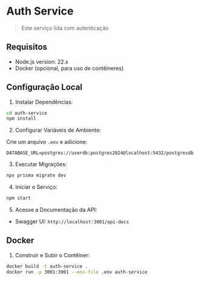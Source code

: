 # Auth Service

> Este serviço lida com autenticação

## Requisitos

- Node.js version: 22.x
- Docker (opcional, para uso de contêineres)

## Configuração Local

1. Instalar Dependências:

```sh
cd auth-service
npm install
```

2. Configurar Variáveis de Ambiente:

Crie um arquivo `.env` e adicione:

```env
DATABASE_URL=postgres://userdb:postgres2024@localhost:5432/postgresdb
```

3. Executar Migrações:

```sh
npx prisma migrate dev
```

4. Iniciar o Serviço:

```sh
npm start
```

5. Acesse a Documentação da API:

- Swagger UI: `http://localhost:3001/api-docs`

## Docker

1. Construir e Subir o Contêiner:

```sh
docker build -t auth-service .
docker run -p 3001:3001 --env-file .env auth-service
```
